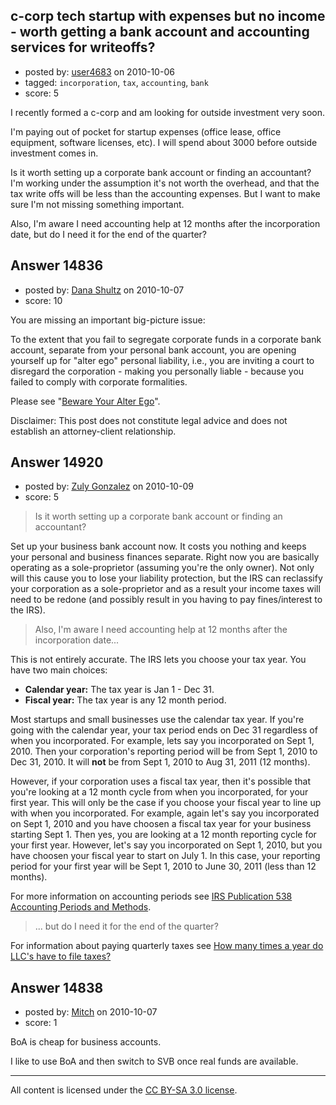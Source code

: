 ## c-corp tech startup with expenses but no income - worth getting a bank account and accounting services for writeoffs?

- posted by: [user4683](https://stackexchange.com/users/-1/4683-user4683) on 2010-10-06
- tagged: `incorporation`, `tax`, `accounting`, `bank`
- score: 5

I recently formed a c-corp and am looking for outside investment very soon. 

I'm paying out of pocket for startup expenses (office lease, office equipment, software licenses, etc). I will spend about 3000 before outside investment comes in. 

Is it worth setting up a corporate bank account or finding an accountant? I'm working under the assumption it's not worth the overhead, and that the tax write offs will be less than the accounting expenses. But I want to make sure I'm not missing something important. 

Also, I'm aware I need accounting help at 12 months after the incorporation date, but do I need it for the end of the quarter? 




## Answer 14836

- posted by: [Dana Shultz](https://stackexchange.com/users/-1/1841-dana-shultz) on 2010-10-07
- score: 10

<p>You are missing an important big-picture issue:</p>

<p>To the extent that you fail to segregate corporate funds in a corporate bank account, separate from your personal bank account, you are opening yourself up for "alter ego" personal liability, i.e., you are inviting a court to disregard the corporation - making you personally liable - because you failed to comply with corporate formalities.</p>

<p>Please see "<a href="http://danashultz.com/blog/2009/06/12/beware-your-alter-ego/" rel="nofollow">Beware Your Alter Ego</a>".</p>

<p>Disclaimer: This post does not constitute legal advice and does not establish an attorney-client relationship.</p>



## Answer 14920

- posted by: [Zuly Gonzalez](https://stackexchange.com/users/-1/2692-zuly-gonzalez) on 2010-10-09
- score: 5

<blockquote>
  <p>Is it worth setting up a corporate bank account or finding an accountant?</p>
</blockquote>

<p>Set up your business bank account now. It costs you nothing and keeps your personal and business finances separate. Right now you are basically operating as a sole-proprietor (assuming you're the only owner). Not only will this cause you to lose your liability protection, but the IRS can reclassify your corporation as a sole-proprietor and as a result your income taxes will need to be redone (and possibly result in you having to pay fines/interest to the IRS).</p>

<blockquote>
  <p>Also, I'm aware I need accounting help at 12 months after the incorporation date...</p>
</blockquote>

<p>This is not entirely accurate. The IRS lets you choose your tax year. You have two main choices:</p>

<ul>
<li><strong>Calendar year:</strong> The tax year is Jan 1 - Dec 31.</li>
<li><strong>Fiscal year:</strong> The tax year is any 12 month period.</li>
</ul>

<p>Most startups and small businesses use the calendar tax year. If you're going with the calendar year, your tax period ends on Dec 31 regardless of when you incorporated. For example, lets say you incorporated on Sept 1, 2010. Then your corporation's reporting period will be from Sept 1, 2010 to Dec 31, 2010. It will <strong>not</strong> be from Sept 1, 2010 to Aug 31, 2011 (12 months).</p>

<p>However, if your corporation uses a fiscal tax year, then it's possible that you're looking at a 12 month cycle from when you incorporated, for your first year. This will only be the case if you choose your fiscal year to line up with when you incorporated. For example, again let's say you incorporated on Sept 1, 2010 and you have choosen a fiscal tax year for your business starting Sept 1. Then yes, you are looking at a 12 month reporting cycle for your first year. However, let's say you incorporated on Sept 1, 2010, but you have choosen your fiscal year to start on July 1. In this case, your reporting period for your first year will be Sept 1, 2010 to June 30, 2011 (less than 12 months).</p>

<p>For more information on accounting periods see <a href="http://www.irs.gov/pub/irs-pdf/p538.pdf">IRS Publication 538 Accounting Periods and Methods</a>.</p>

<blockquote>
  <p>... but do I need it for the end of the quarter?</p>
</blockquote>

<p>For information about paying quarterly taxes see <a href="http://answers.onstartups.com/questions/10388/how-many-times-a-year-do-llcs-have-to-file-taxes/10404#10404">How many times a year do LLC's have to file taxes?</a></p>



## Answer 14838

- posted by: [Mitch](https://stackexchange.com/users/-1/747-mitch) on 2010-10-07
- score: 1

BoA is cheap for business accounts.

I like to use BoA and then switch to SVB once real funds are available.



---

All content is licensed under the [CC BY-SA 3.0 license](https://creativecommons.org/licenses/by-sa/3.0/).
